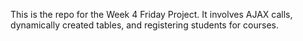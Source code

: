 This is the repo for the Week 4 Friday Project. It involves AJAX calls, dynamically created tables, and registering students for courses.